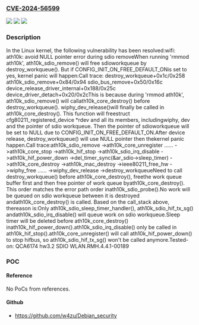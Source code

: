 ### [CVE-2024-56599](https://cve.mitre.org/cgi-bin/cvename.cgi?name=CVE-2024-56599)
![](https://img.shields.io/static/v1?label=Product&message=Linux&color=blue)
![](https://img.shields.io/static/v1?label=Version&message=1da177e4c3f41524e886b7f1b8a0c1fc7321cac2%3C%206e5dbd1c04abf2c19b2282915e6fa48b6ccc6921%20&color=brighgreen)
![](https://img.shields.io/static/v1?label=Vulnerability&message=n%2Fa&color=brighgreen)

### Description

In the Linux kernel, the following vulnerability has been resolved:wifi: ath10k: avoid NULL pointer error during sdio removeWhen running 'rmmod ath10k', ath10k_sdio_remove() will free sdioworkqueue by destroy_workqueue(). But if CONFIG_INIT_ON_FREE_DEFAULT_ONis set to yes, kernel panic will happen:Call trace: destroy_workqueue+0x1c/0x258 ath10k_sdio_remove+0x84/0x94 sdio_bus_remove+0x50/0x16c device_release_driver_internal+0x188/0x25c device_driver_detach+0x20/0x2cThis is because during 'rmmod ath10k', ath10k_sdio_remove() will callath10k_core_destroy() before destroy_workqueue(). wiphy_dev_release()will finally be called in ath10k_core_destroy(). This function will freestruct cfg80211_registered_device *rdev and all its members, includingwiphy, dev and the pointer of sdio workqueue. Then the pointer of sdioworkqueue will be set to NULL due to CONFIG_INIT_ON_FREE_DEFAULT_ON.After device release, destroy_workqueue() will use NULL pointer then thekernel panic happen.Call trace:ath10k_sdio_remove  ->ath10k_core_unregister    ……    ->ath10k_core_stop      ->ath10k_hif_stop        ->ath10k_sdio_irq_disable    ->ath10k_hif_power_down      ->del_timer_sync(&ar_sdio->sleep_timer)  ->ath10k_core_destroy    ->ath10k_mac_destroy      ->ieee80211_free_hw        ->wiphy_free    ……          ->wiphy_dev_release  ->destroy_workqueueNeed to call destroy_workqueue() before ath10k_core_destroy(), freethe work queue buffer first and then free pointer of work queue byath10k_core_destroy(). This order matches the error path order inath10k_sdio_probe().No work will be queued on sdio workqueue between it is destroyed andath10k_core_destroy() is called. Based on the call_stack above, thereason is:Only ath10k_sdio_sleep_timer_handler(), ath10k_sdio_hif_tx_sg() andath10k_sdio_irq_disable() will queue work on sdio workqueue.Sleep timer will be deleted before ath10k_core_destroy() inath10k_hif_power_down().ath10k_sdio_irq_disable() only be called in ath10k_hif_stop().ath10k_core_unregister() will call ath10k_hif_power_down() to stop hifbus, so ath10k_sdio_hif_tx_sg() won't be called anymore.Tested-on: QCA6174 hw3.2 SDIO WLAN.RMH.4.4.1-00189

### POC

#### Reference
No PoCs from references.

#### Github
- https://github.com/w4zu/Debian_security

